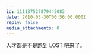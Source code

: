 ```yaml
---
id: 111137527879445083
date: 2010-03-30T00:56:00.000Z
reply: false
media_attachments: 0
---
```


人才都是不是跑到 LOST 吧来了。 ​​​​

